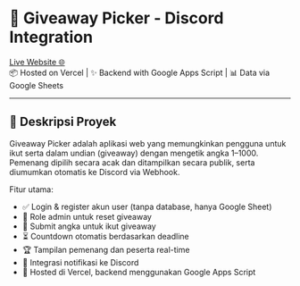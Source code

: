 # 🎁 Giveaway Picker - Discord Integration

[Live Website 🌐](https://giveaway-picker-one.vercel.app/)  
📦 Hosted on Vercel | ✨ Backend with Google Apps Script | 📊 Data via Google Sheets

---

## 📌 Deskripsi Proyek

Giveaway Picker adalah aplikasi web yang memungkinkan pengguna untuk ikut serta dalam undian (giveaway) dengan mengetik angka 1–1000. Pemenang dipilih secara acak dan ditampilkan secara publik, serta diumumkan otomatis ke Discord via Webhook.

Fitur utama:
- ✅ Login & register akun user (tanpa database, hanya Google Sheet)
- 🔐 Role admin untuk reset giveaway
- 🎲 Submit angka untuk ikut giveaway
- ⏳ Countdown otomatis berdasarkan deadline
- 🏆 Tampilan pemenang dan peserta real-time
- 📢 Integrasi notifikasi ke Discord
- 📁 Hosted di Vercel, backend menggunakan Google Apps Script
